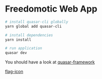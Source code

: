 # Freedomotic Web App


```bash
# install quasar-cli globally
yarn global add quasar-cli

# install dependencies
yarn install

# run application
quasar dev
```

You should have a look at [quasar-framework](https://quasar-framework.org)

[flag-icon](https://github.com/lipis/flag-icon-css)
